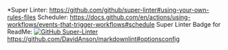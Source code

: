 *Super Linter: https://github.com/github/super-linter#using-your-own-rules-files
Scheduler: https://docs.github.com/en/actions/using-workflows/events-that-trigger-workflows#schedule
Super Linter Badge for ReadMe: [![GitHub Super-Linter](https://github.com/<OWNER>/<REPOSITORY>/workflows/Lint%20Code%20Base/badge.svg)](https://github.com/marketplace/actions/super-linter)
https://github.com/DavidAnson/markdownlint#optionsconfig
